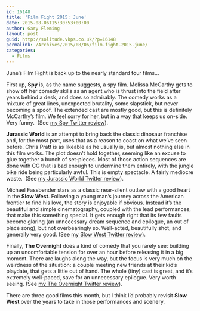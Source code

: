 ```yaml
---
id: 16148
title: 'Film Fight 2015: June'
date: 2015-08-06T15:30:53+00:00
author: Gary Fleming
layout: post
guid: http://solitude.vkps.co.uk/?p=16148
permalink: /Archives/2015/08/06/film-fight-2015-june/
categories:
  - Films
---
```

June&#8217;s Film Fight is back up to the nearly standard four films&#8230;

First up, **Spy** is, as the name suggests, a spy film. Melissa McCarthy gets to show off her comedy skills as an agent who is thrust into the field after years behind a desk, and does so admirably. The comedy works as a mixture of great lines, unexpected brutality, some slapstick, but never becoming a spoof. The extended cast are mostly good, but this is definitely McCarthy&#8217;s film. We feel sorry for her, but in a way that keeps us on-side. Very funny.  (See [my Spy Twitter review](https://twitter.com/garyfleming/status/613009091636690945)).

**Jurassic World** is an attempt to bring back the classic dinosaur franchise and, for the most part, uses that as a reason to coast on what we&#8217;ve seen before. Chris Pratt is as likeable as he usually is, but almost nothing else in this film works. The plot doesn&#8217;t hold together, seeming like an excuse to glue together a bunch of set-pieces. Most of those action sequences are done with CG that is bad enough to undermine them entirely, with the jungle bike ride being particularly awful. This is empty spectacle. A fairly mediocre waste.  (See [my Jurassic World Twitter review](https://twitter.com/garyfleming/status/613009590129704960)).

Michael Fassbender stars as a classic near-silent outlaw with a good heart in the **Slow West**. Following a young man&#8217;s journey across the American frontier to find his love, the story is enjoyable if obvious. Instead it&#8217;s the beautiful and simple cinematography, coupled with the lead performances, that make this something special. It gets enough right that its few faults become glaring (an unnecessary dream sequence and epilogue, an out of place song), but not overbearingly so. Well-acted, beautifully shot, and generally very good. (See [my Slow West Twitter review](https://twitter.com/garyfleming/status/615850015714615296)).

Finally, **The Overnight** does a kind of comedy that you rarely see: building up an uncomfortable tension for over an hour before releasing it in a big moment. There are laughs along the way, but the focus is very much on the weirdness of the situation: a couple meeting new friends at their kid&#8217;s playdate, that gets a little out of hand. The whole (tiny) cast is great, and it&#8217;s extremely well-paced, save for an unnecessary epilogue. Very worth seeing. (See [my The Overnight Twitter review](https://twitter.com/garyfleming/status/616309976626262017)).

There are three good films this month, but I think I&#8217;d probably revisit **Slow West** over the years to take in those performances and scenery.